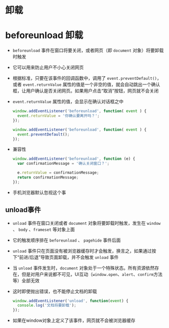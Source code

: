 # 卸载

# beforeunload 卸载

  - `beforeunload` 事件在窗口将要关闭，或者网页（即 `document` 对象）将要卸载时触发

  - 它可以用来防止用户不小心关闭网页

  - 根据标准，只要在该事件的回调函数中，调用了 `event.preventDefault()`，或者 `event.returnValue` 属性的值是一个非空的值，就会自动跳出一个确认框，让用户确认是否关闭网页。如果用户点击“取消”按钮，网页就不会关闭

  - `event.returnValue` 属性的值，会显示在确认对话框之中

    ```javascript
    window.addEventListener('beforeunload', function( event ) {
      event.returnValue = '你确认要离开吗？';
    });

    window.addEventListener('beforeunload', function( event ) {
      event.preventDefault();
    });
    ```

  - 兼容性

    ```javascript
    window.addEventListener('beforeunload', function (e) {
      var confirmationMessage = '确认关闭窗口？';

      e.returnValue = confirmationMessage;
      return confirmationMessage;
    });
    ```

  - 手机浏览器默认忽视这个事

## unload事件

  - `unload` 事件在窗口关闭或者 `document` 对象将要卸载时触发，发生在 `window` 、 `body` 、`frameset` 等对象上面

  - 它的触发顺序排在 `beforeunload` 、 `pagehide` 事件后面

  - `unload` 事件只在页面没有被浏览器缓存时才会触发，换言之，如果通过按下“前进/后退”导致页面卸载，并不会触发 `unload` 事件

  - 当 `unload` 事件发生时，`document` 对象处于一个特殊状态。所有资源依然存在，但是对用户来说都不可见，UI互动（`window.open`、`alert`、`confirm`方法等）全部无效

  - 这时即使抛出错误，也不能停止文档的卸载

    ```javascript
    window.addEventListener('unload', function(event) {
      console.log('文档将要卸载');
    });
    ```

  - 如果在window对象上定义了该事件，网页就不会被浏览器缓存

